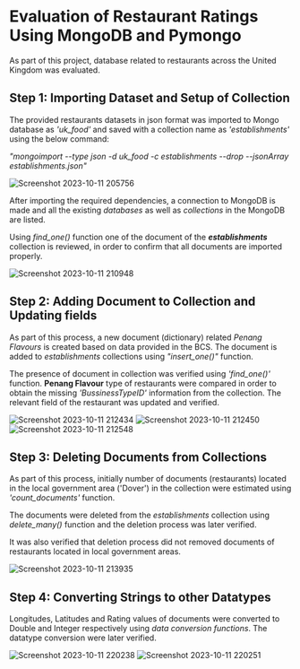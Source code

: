 # Evaluation of Restaurant Ratings Using **MongoDB** and **Pymongo**
  As part of this project, database related to restaurants across the United Kingdom was evaluated.
  
## Step 1: Importing Dataset and Setup of Collection
The provided restaurants datasets in json format was imported to Mongo database as *'uk_food'* and saved with a collection name as *'establishments'* using the below command:

*"mongoimport --type json -d uk_food -c establishments --drop --jsonArray establishments.json"*

![Screenshot 2023-10-11 205756](https://github.com/pkrachakonda/NoSQL_Challenge/assets/20739237/cc569e82-5ec2-4146-b98c-aadf25683e06)

After importing the required dependencies, a connection to MongoDB is made and all the existing *databases* as well as *collections* in the MongoDB are listed. 

Using *find_one()* function one of the document of the ***establishments*** collection is reviewed, in order to confirm that all documents are imported properly.

![Screenshot 2023-10-11 210948](https://github.com/pkrachakonda/NoSQL_Challenge/assets/20739237/e92ce132-7211-491d-ac8d-e9967799d732)


## Step 2: Adding Document to Collection and Updating fields 
As part of this process, a new document (dictionary) related *Penang Flavours* is created based on data provided in the BCS. The document is added to *establishments* collections using *"insert_one()"* function. 

The presence of document in collection was verified using *'find_one()'* function. **Penang Flavour** type of restaurants were compared in order to obtain the missing *'BussinessTypeID'* information from the collection. The relevant field of the restaurant was updated and verified.

![Screenshot 2023-10-11 212434](https://github.com/pkrachakonda/NoSQL_Challenge/assets/20739237/2d73affd-1c29-4209-874f-9b15e38eb6bc)
![Screenshot 2023-10-11 212450](https://github.com/pkrachakonda/NoSQL_Challenge/assets/20739237/d02fb27b-4699-4a5d-8ef0-2f46dd75c39f)
![Screenshot 2023-10-11 212548](https://github.com/pkrachakonda/NoSQL_Challenge/assets/20739237/7ffa978a-11f8-468f-ab3d-264a4cb846ab)

## Step 3: Deleting Documents from Collections

As part of this process, initially number of documents (restaurants) located in the local government area ('Dover') in the collection were estimated using *'count_documents'* function.

The documents were deleted from the *establishments* collection using *delete_many()* function and the deletion process was later verified.

It was also verified that deletion process did not removed documents of restaurants located in local government areas.

![Screenshot 2023-10-11 213935](https://github.com/pkrachakonda/NoSQL_Challenge/assets/20739237/bf692151-82c0-4404-b0b2-aafaa175dacb)

## Step 4: Converting Strings to other Datatypes

Longitudes, Latitudes and Rating values of documents were converted to Double and Integer respectively using *data conversion functions*. The datatype conversion were later verified.

![Screenshot 2023-10-11 220238](https://github.com/pkrachakonda/NoSQL_Challenge/assets/20739237/133187f1-b089-4ec6-aee8-b132dc2cf61c)
![Screenshot 2023-10-11 220251](https://github.com/pkrachakonda/NoSQL_Challenge/assets/20739237/69561892-6870-40a4-9c1a-b278289521d4)

